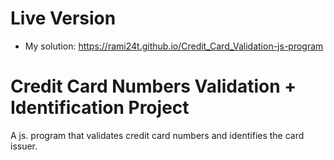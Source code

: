 # Live Version
- My solution: https://rami24t.github.io/Credit_Card_Validation-js-program

# Credit Card Numbers Validation + Identification Project

A js. program that validates credit card numbers and identifies the card issuer.
